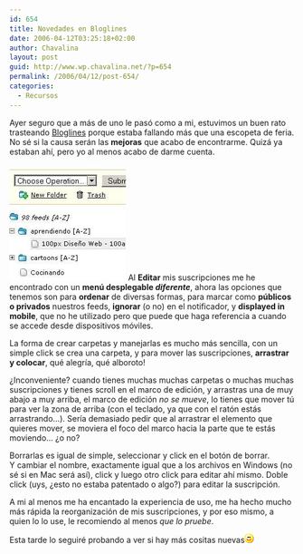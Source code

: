 ```yaml
---
id: 654
title: Novedades en Bloglines
date: 2006-04-12T03:25:18+02:00
author: Chavalina
layout: post
guid: http://www.wp.chavalina.net/?p=654
permalink: /2006/04/12/post-654/
categories:
  - Recursos
---
```

Ayer seguro que a más de uno le pasó como a mi, estuvimos un buen rato trasteando <a href="http://bloglines.com" target="_blank">Bloglines</a> porque estaba fallando más que una escopeta de feria. No sé si la causa serán las **mejoras** que acabo de encontrarme. Quizá ya estaban ahí, pero yo al menos acabo de darme cuenta.

<img class="imgizqda" src="/imagenes/fotos/bloglines-novedades.jpg" alt="Nueva interfaz de gestión de suscripciones de Bloglines" /> Al **Editar** mis suscripciones me he encontrado con un **menú desplegable _diferente_**, ahora las opciones que tenemos son para **ordenar** de diversas formas, para marcar como **públicos o privados** nuestros feeds, **ignorar** (o no) en el notificador, y **displayed in mobile**, que no he utilizado pero que puede que haga referencia a cuando se accede desde dispositivos móviles.

La forma de crear carpetas y manejarlas es mucho más sencilla, con un simple click se crea una carpeta, y para mover las suscripciones, **arrastrar y colocar**, qué alegría, qué alboroto! 

¿Inconveniente? cuando tienes muchas muchas carpetas o muchas muchas suscripciones y tienes scroll en el marco de edición, y arrastras una de muy abajo a muy arriba, el marco de edición _no se mueve_, lo tienes que mover tú para ver la zona de arriba (con el teclado, ya que con el ratón estás arrastrando…). Sería demasiado pedir que al arrastrar el elemento que quieres mover, se moviera el foco del marco hacia la parte que te estás moviendo… ¿o no?

Borrarlas es igual de simple, seleccionar y click en el botón de borrar.  
Y cambiar el nombre, exactamente igual que a los archivos en Windows (no sé si en Mac será así), click y luego otro click para editar ahí mismo. Doble click (uys, ¿esto no estaba patentado o algo?) para editar la suscripción.

A mi al menos me ha encantado la experiencia de uso, me ha hecho mucho más rápida la reorganización de mis suscripciones, y por eso mismo, a quien lo lo use, le recomiendo al menos _que lo pruebe_.

Esta tarde lo seguiré probando a ver si hay más cositas nuevas![emo](/imagenes/emoticonos/sonrisa.gif)